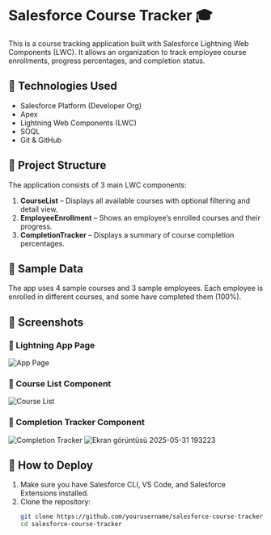 # Salesforce Course Tracker 🎓

This is a course tracking application built with Salesforce Lightning Web Components (LWC). It allows an organization to track employee course enrollments, progress percentages, and completion status.

## 🔧 Technologies Used

- Salesforce Platform (Developer Org)
- Apex
- Lightning Web Components (LWC)
- SOQL
- Git & GitHub

## 📁 Project Structure

The application consists of 3 main LWC components:

1. **CourseList** – Displays all available courses with optional filtering and detail view.
2. **EmployeeEnrollment** – Shows an employee’s enrolled courses and their progress.
3. **CompletionTracker** – Displays a summary of course completion percentages.

## 🧪 Sample Data

The app uses 4 sample courses and 3 sample employees. Each employee is enrolled in different courses, and some have completed them (100%).

## 📸 Screenshots

### 🔹 Lightning App Page
![App Page](https://github.com/user-attachments/assets/5d466de2-1529-4748-ba4d-e4b794f44d10)

### 🔹 Course List Component
![Course List]([screenshots/course_list.png](https://github.com/user-attachments/assets/da71cc4b-a693-47b7-bf0e-0f10ff046f2c))

### 🔹 Completion Tracker Component
![Completion Tracker]([screenshots/completion_tracker.png](https://github.com/user-attachments/assets/2e7d1c95-3913-4cf3-8f0e-8b2ffed8f53e))
![Ekran görüntüsü 2025-05-31 193223](https://github.com/user-attachments/assets/74ae2f74-e625-4fd6-8d74-07c7d3e8d4bb)

## 🚀 How to Deploy

1. Make sure you have Salesforce CLI, VS Code, and Salesforce Extensions installed.
2. Clone the repository:
   ```bash
   git clone https://github.com/yourusername/salesforce-course-tracker.git
   cd salesforce-course-tracker
